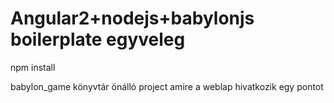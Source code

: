 # Angular2+nodejs+babylonjs boilerplate egyveleg

npm install

babylon_game könyvtár önálló project amire a weblap hivatkozik egy pontot

